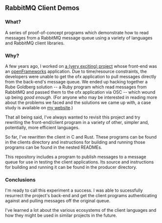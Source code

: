 ## RabbitMQ Client Demos

### What?
A series of proof-of-concept programs which demonstrate how to read messages
from a RabbitMQ message queue using a variety of languages and RabbitMQ client
libraries.

### Why?
A few years ago, I worked on [a (very exciting) project](http://fakelove.tv/work/star-wars-premiere) whose front-end was
an [openFrameworks](http://openframeworks.cc/) application. Due to time/resource constraints, the
developers were unable to get the ofx application to pull messages directly
from the back-end's message queue. We ended up hacking together a Rube Goldberg
solution -- a Ruby program which read messages from RabbitMQ and passed them
to the ofx application via OSC -- which wound up being _good enough_. (For
anyone who may be interested in reading more about the problems we faced and
the solutions we came up with, a case study is available on [my website](http://peterdohertys.website/case-studies/star-wars-red-carpet-sound-off.html).)

That all being said, I've always wanted to revisit this project and try
rewriting the front-end/client program in a variety of other, simpler and,
potentially, more efficient languages.

So far, I've rewritten the client in C and Rust. These programs can be found in
the clients directory and instructions for building and running those programs
can be found in the nested READMEs.

This repository includes a program to publish messages to a message queue for
use in testing the client applications. Its source and instructions for
building and running it can be found in the producer directory.

### Conclusions
I'm ready to call this experiment a success. I was able to sucessfully
resurrect the project's back-end and get the client programs authenticating
against and pulling messages off the original queue.

I've learned a lot about the various ecosystems of the client languages and how
they might be used in similar projects in the future.
